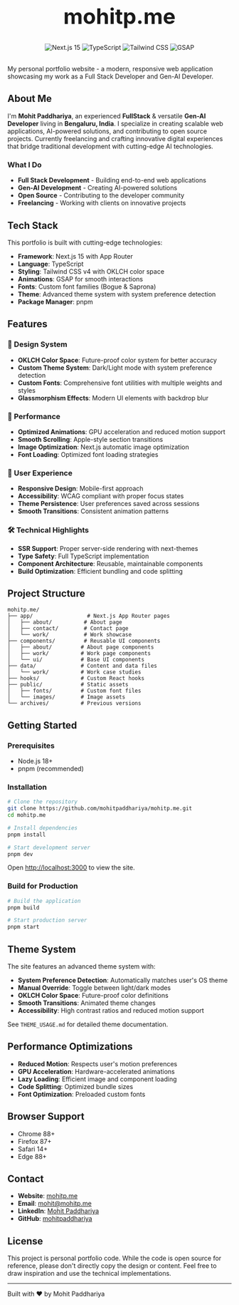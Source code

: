 <div align="center">
    <h1 style="font-size: 3rem; margin: 2rem 0;">mohitp.me</h1>
    <img src="https://img.shields.io/badge/Next.js-15-black?style=for-the-badge&logo=next.js&logoColor=white" alt="Next.js 15">
    <img src="https://img.shields.io/badge/TypeScript-007ACC?style=for-the-badge&logo=typescript&logoColor=white" alt="TypeScript">
    <img src="https://img.shields.io/badge/Tailwind_CSS-38B2AC?style=for-the-badge&logo=tailwind-css&logoColor=white" alt="Tailwind CSS">
    <img src="https://img.shields.io/badge/GSAP-88CE02?style=for-the-badge&logo=greensock&logoColor=white" alt="GSAP">
</div>
<br/>

My personal portfolio website - a modern, responsive web application showcasing my work as a Full Stack Developer and Gen-AI Developer.

## About Me

I'm **Mohit Paddhariya**, an experienced **FullStack** & versatile **Gen-AI Developer** living in **Bengaluru, India**. I specialize in creating scalable web applications, AI-powered solutions, and contributing to open source projects. Currently freelancing and crafting innovative digital experiences that bridge traditional development with cutting-edge AI technologies.

### What I Do
- **Full Stack Development** - Building end-to-end web applications
- **Gen-AI Development** - Creating AI-powered solutions
- **Open Source** - Contributing to the developer community
- **Freelancing** - Working with clients on innovative projects

## Tech Stack

This portfolio is built with cutting-edge technologies:

- **Framework**: Next.js 15 with App Router
- **Language**: TypeScript
- **Styling**: Tailwind CSS v4 with OKLCH color space
- **Animations**: GSAP for smooth interactions
- **Fonts**: Custom font families (Bogue & Saprona)
- **Theme**: Advanced theme system with system preference detection
- **Package Manager**: pnpm

## Features

### 🎨 Design System
- **OKLCH Color Space**: Future-proof color system for better accuracy
- **Custom Theme System**: Dark/Light mode with system preference detection
- **Custom Fonts**: Comprehensive font utilities with multiple weights and styles
- **Glassmorphism Effects**: Modern UI elements with backdrop blur

### 🚀 Performance
- **Optimized Animations**: GPU acceleration and reduced motion support
- **Smooth Scrolling**: Apple-style section transitions
- **Image Optimization**: Next.js automatic image optimization
- **Font Loading**: Optimized font loading strategies

### 📱 User Experience
- **Responsive Design**: Mobile-first approach
- **Accessibility**: WCAG compliant with proper focus states
- **Theme Persistence**: User preferences saved across sessions
- **Smooth Transitions**: Consistent animation patterns

### 🛠️ Technical Highlights
- **SSR Support**: Proper server-side rendering with next-themes
- **Type Safety**: Full TypeScript implementation
- **Component Architecture**: Reusable, maintainable components
- **Build Optimization**: Efficient bundling and code splitting

## Project Structure

```
mohitp.me/
├── app/                 # Next.js App Router pages
│   ├── about/          # About page
│   ├── contact/        # Contact page
│   └── work/           # Work showcase
├── components/         # Reusable UI components
│   ├── about/         # About page components
│   ├── work/          # Work page components
│   └── ui/            # Base UI components
├── data/              # Content and data files
│   └── work/          # Work case studies
├── hooks/             # Custom React hooks
├── public/            # Static assets
│   ├── fonts/         # Custom font files
│   └── images/        # Image assets
└── archives/          # Previous versions
```

## Getting Started

### Prerequisites
- Node.js 18+ 
- pnpm (recommended)

### Installation

```bash
# Clone the repository
git clone https://github.com/mohitpaddhariya/mohitp.me.git
cd mohitp.me

# Install dependencies
pnpm install

# Start development server
pnpm dev
```

Open [http://localhost:3000](http://localhost:3000) to view the site.

### Build for Production

```bash
# Build the application
pnpm build

# Start production server
pnpm start
```

## Theme System

The site features an advanced theme system with:

- **System Preference Detection**: Automatically matches user's OS theme
- **Manual Override**: Toggle between light/dark modes
- **OKLCH Color Space**: Future-proof color definitions
- **Smooth Transitions**: Animated theme changes
- **Accessibility**: High contrast ratios and reduced motion support

See `THEME_USAGE.md` for detailed theme documentation.

## Performance Optimizations

- **Reduced Motion**: Respects user's motion preferences
- **GPU Acceleration**: Hardware-accelerated animations
- **Lazy Loading**: Efficient image and component loading
- **Code Splitting**: Optimized bundle sizes
- **Font Optimization**: Preloaded custom fonts

## Browser Support

- Chrome 88+
- Firefox 87+
- Safari 14+
- Edge 88+

## Contact

- **Website**: [mohitp.me](https://mohitp.me)
- **Email**: [mohit@mohitp.me](mailto:mohit@mohitp.me)
- **LinkedIn**: [Mohit Paddhariya](https://linkedin.com/in/mohitpaddhariya)
- **GitHub**: [mohitpaddhariya](https://github.com/mohitpaddhariya)

## License

This project is personal portfolio code. While the code is open source for reference, please don't directly copy the design or content. Feel free to draw inspiration and use the technical implementations.

---

Built with ❤️ by Mohit Paddhariya